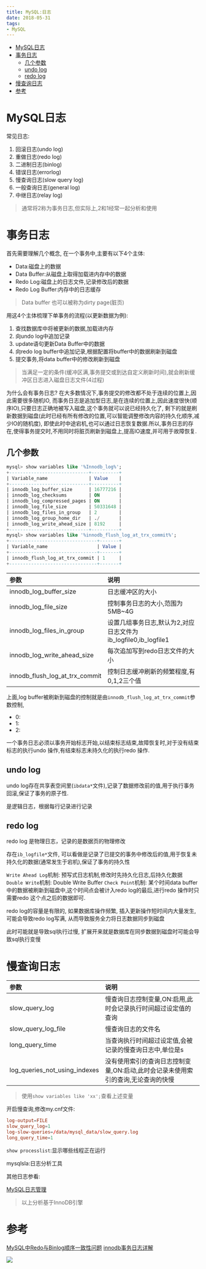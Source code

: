 ```yaml
---
title: MySQL:日志
date: 2018-05-31
tags:
- MySQL
---
```

<!-- TOC -->

- [MySQL日志](#mysql日志)
- [事务日志](#事务日志)
    - [几个参数](#几个参数)
    - [undo log](#undo-log)
    - [redo log](#redo-log)
- [慢查询日志](#慢查询日志)
- [参考](#参考)

<!-- /TOC -->

# MySQL日志

常见日志:

1. 回滚日志(undo log)
2. 重做日志(redo log)
3. 二进制日志(binlog)
4. 错误日志(errorlog)
5. 慢查询日志(slow query log)
6. 一般查询日志(general log)
7. 中继日志(relay log)

> 通常将2称为事务日志,但实际上,2和1经常一起分析和使用

# 事务日志

首先需要理解几个概念,
在一个事务中,主要有以下4个主体:

* Data:磁盘上的数据
* Data Buffer:从磁盘上取得加载进内存中的数据
* Redo Log:磁盘上的日志文件,记录修改后的数据
* Redo Log Buffer:内存中的日志缓存

> Data buffer 也可以被称为dirty page(脏页)

用这4个主体梳理下单事务的流程(以更新数据为例):
1. 查找数据库中将被更新的数据,加载进内存
2. 向undo log中追加记录
3. update语句更新Data Buffer中的数据
4. 向redo log buffer中追加记录,根据配置将buffer中的数据刷新到磁盘
5. 提交事务,将data buffer中的修改刷新到磁盘

> 当满足一定的条件(缓冲区满,事务提交或到达自定义刷新时间),就会刷新缓冲区日志进入磁盘日志文件(4过程)

为什么会有事务日志?
在大多数情况下,事务提交的修改都不处于连续的位置上,因此需要很多随机IO,
而事务日志是追加型日志,是在连续的位置上,因此速度很快(顺序IO),只要日志正确地被写入磁盘,这个事务就可以说已经持久化了,
剩下的就是刷新数据到磁盘(此时已经有所有修改的位置,可以智能调整修改内容的持久化顺序,减少IO的随机度),
即使此时中途宕机,也可以通过日志恢复数据.所以,事务日志的存在,使得事务提交时,不用同时将脏页刷新到磁盘上,提高IO速度,并可用于故障恢复.

## 几个参数

```sql
mysql> show variables like '%Innodb_log%';
+-----------------------------+----------+
| Variable_name               | Value    |
+-----------------------------+----------+
| innodb_log_buffer_size      | 16777216 |
| innodb_log_checksums        | ON       |
| innodb_log_compressed_pages | ON       |
| innodb_log_file_size        | 50331648 |
| innodb_log_files_in_group   | 2        |
| innodb_log_group_home_dir   | ./       |
| innodb_log_write_ahead_size | 8192     |
+-----------------------------+----------+
mysql> show variables like '%innodb_flush_log_at_trx_commit%';
+--------------------------------+-------+
| Variable_name                  | Value |
+--------------------------------+-------+
| innodb_flush_log_at_trx_commit | 1     |
+--------------------------------+-------+
```

| 参数                           | 说明                                                         |
| :----------------------------- | :----------------------------------------------------------- |
| innodb_log_buffer_size         | 日志缓冲区的大小                                             |
| innodb_log_file_size           | 控制事务日志的大小,范围为5MB~4G                              |
| innodb_log_files_in_group      | 设置几组事务日志,默认为2,对应日志文件为ib_logfile0,ib_logfile1 |
| innodb_log_write_ahead_size    | 每次追加写到redo日志文件的大小                               |
| innodb_flush_log_at_trx_commit | 控制日志缓冲刷新的频繁程度,有0,1,2三个值                     |

上面,log buffer被刷新到磁盘的控制就是由`innodb_flush_log_at_trx_commit`参数控制,
* 0:
* 1:
* 2:

一个事务日志必须以事务开始标志开始,以结束标志结束,故障恢复时,对于没有结束标志的执行undo 操作,有结束标志未持久化的执行redo 操作.

## undo log

undo log存在共享表空间里(`ibdata*`文件),记录了数据修改前的值,用于执行事务回滚,保证了事务的原子性.

是逻辑日志，根据每行记录进行记录

## redo log

redo log 是物理日志，记录的是数据页的物理修改

存在`ib_logfile*`文件, 可以看做是记录了已提交的事务中修改后的值,用于恢复未持久化的数据(通常发生于宕机),保证了事务的持久性

`Write Ahead Log`机制: 预写式日志机制,修改时先持久化日志,后持久化数据
`Double Write`机制: Double Write Buffer
`Check Point`机制: 某个时间data buffer 中的数据被刷新到磁盘中,这个时间点会被计入redo log的最后,进行redo 操作时只需要redo 这个点之后的数据即可.

redo log的容量是有限的, 如果数据库操作频繁, 插入更新操作短时间内大量发生, 可能会导致redo log写满, 从而导致服务全力将日志数据同步到磁盘

此时可能就是导致sql执行过慢, 扩展开来就是数据库在同步数据到磁盘时可能会导致sql执行变慢

# 慢查询日志

| 参数                          | 说明                                                         |
| :---------------------------- | :----------------------------------------------------------- |
| slow_query_log                | 慢查询日志控制变量,ON:启用,此时会记录执行时间超过设定值的查询 |
| slow_query_log_file           | 慢查询日志的文件名                                           |
| long_query_time               | 当查询执行时间超过设定值,会被记录的慢查询日志中,单位是s      |
| log_queries_not_using_indexes | 没有使用索引的查询日志控制变量,ON:启动,此时会记录未使用索引的查询,无论查询的快慢 |

> 使用`show variables like 'xx';`查看上述变量

开启慢查询,修改my.cnf文件:
```conf
log-output=FILE
slow_query_log=1
log-slow-queries=/data/mysql_data/slow_query.log
long_query_time=1
```

`show processlist`:显示哪些线程正在运行


mysqlsla:日志分析工具


其他日志参看:

[MySQL日志管理](https://segmentfault.com/a/1190000003072237)

> 以上分析基于InnoDB引擎

# 参考

[MySQL中Redo与Binlog顺序一致性问题](http://www.ywnds.com/?p=7892)
[innodb事务日志详解](http://www.cnblogs.com/duanxz/p/3440414.html)


[![](https://static.segmentfault.com/v-5b1df2a7/global/img/creativecommons-cc.svg)](https://creativecommons.org/licenses/by-nc-nd/4.0/)
